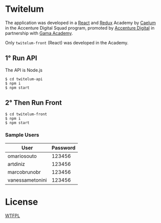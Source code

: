# Twitelum
The application was developed in a [React](https://reactjs.org/) and [Redux](https://redux.js.org/) Academy by [Caelum](https://www.caelum.com.br/) in the Accenture Digital Squad program, promoted by [Accenture Digital](https://www.accenture.com/br-pt/digital-index) in partnership with [Gama Academy](https://gama.academy/).

Only `twitelum-front` (React) was developed in the Academy.

## 1° Run API
The API is Node.js
```
$ cd twitelum-api
$ npm i
$ npm start
```

## 2° Then Run Front
```
$ cd twitelum-front
$ npm i
$ npm start
```

### Sample Users
| User            | Password |
| --------------- | -------- |
| omariosouto     | 123456   |
| artdiniz        | 123456   |
| marcobrunobr    | 123456   |
| vanessametonini | 123456   |

# License
[WTFPL](http://www.wtfpl.net/)
